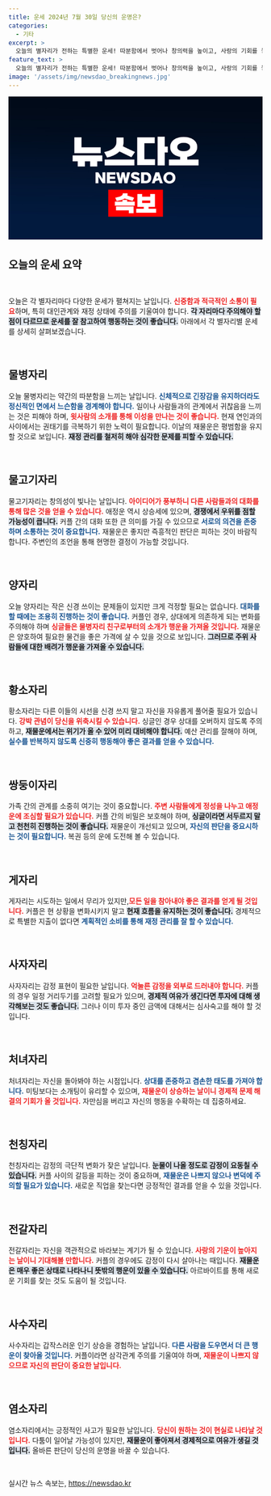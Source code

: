 ```yaml
---
title: 운세 2024년 7월 30일 당신의 운명은?
categories:
  - 기타
excerpt: >
  오늘의 별자리가 전하는 특별한 운세! 따분함에서 벗어나 창의력을 높이고, 사랑의 기회를 놓치지 마세요. 재물운 또한 좋아지는 하루, 적절한 조언을 받는 것이 성공의 열쇠! 클릭해서 나만의 운세를 확인해보세요!
feature_text: >
  오늘의 별자리가 전하는 특별한 운세! 따분함에서 벗어나 창의력을 높이고, 사랑의 기회를 놓치지 마세요. 재물운 또한 좋아지는 하루, 적절한 조언을 받는 것이 성공의 열쇠! 클릭해서 나만의 운세를 확인해보세요!
image: '/assets/img/newsdao_breakingnews.jpg'
---
```


<p><img src="/assets/img/newsdao_breakingnews.jpg" alt="ontimetimes 속보" /></p>

<h2 data-ke-size="size26">오늘의 운세 요약</h2>

<p data-ke-size="size16">&nbsp;</p>

<p>오늘은 각 별자리마다 다양한 운세가 펼쳐지는 날입니다. <b><span style="color: #ee2323;">신중함과 적극적인 소통이 필요</span></b>하며, 특히 대인관계와 재정 상태에 주의를 기울여야 합니다. <b><span style="background-color: #21538527;">각 자리마다 주의해야 할 점이 다르므로 운세를 잘 참고하여 행동하는 것이 좋습니다.</span></b>
아래에서 각 별자리별 운세를 상세히 살펴보겠습니다.</p>

<p data-ke-size="size16">&nbsp;</p>

<h2 data-ke-size="size26">물병자리</h2>

<p>오늘 물병자리는 약간의 따분함을 느끼는 날입니다. <b><span style="color: #1a5490;">신체적으로 긴장감을 유지하더라도 정신적인 면에서 느슨함을 경계해야 합니다.</span></b> 일이나 사람들과의 관계에서 귀찮음을 느끼는 것은 피해야 하며, <b><span style="color: #ee2323;">윗사람의 소개를 통해 이성을 만나는 것이 좋습니다.</span></b> 현재 연인과의 사이에서는 권태기를 극복하기 위한 노력이 필요합니다. 이날의 재물운은 평범함을 유지할 것으로 보입니다. <b><span style="background-color: #21538527;">재정 관리를 철저히 해야 심각한 문제를 피할 수 있습니다.</span></b></p>

<p data-ke-size="size16">&nbsp;</p>

<h2 data-ke-size="size26">물고기자리</h2>

<p>물고기자리는 창의성이 빛나는 날입니다. <b><span style="color: #ee2323;">아이디어가 풍부하니 다른 사람들과의 대화를 통해 많은 것을 얻을 수 있습니다.</span></b> 애정운 역시 상승세에 있으며, <b><span style="background-color: #21538527;">경쟁에서 우위를 점할 가능성이 큽니다.</span></b> 커플 간의 대화 또한 큰 의미를 가질 수 있으므로 <b><span style="color: #1a5490;">서로의 의견을 존중하며 소통하는 것이 중요합니다.</span></b> 재물운은 좋지만 즉흥적인 판단은 피하는 것이 바람직합니다. 주변인의 조언을 통해 현명한 결정이 가능할 것입니다.</p>

<p data-ke-size="size16">&nbsp;</p>

<h2 data-ke-size="size26">양자리</h2>

<p>오늘 양자리는 작은 신경 쓰이는 문제들이 있지만 크게 걱정할 필요는 없습니다. <b><span style="color: #1a5490;">대화를 할 때에는 조용히 진행하는 것이 좋습니다.</span></b> 커플인 경우, 상대에게 의존하게 되는 변화를 주의해야 하며 <b><span style="color: #ee2323;">싱글들은 물병자리 친구로부터의 소개가 행운을 가져올 것입니다.</span></b> 재물운은 양호하여 필요한 물건을 좋은 가격에 살 수 있을 것으로 보입니다. <b><span style="background-color: #21538527;">그러므로 주위 사람들에 대한 배려가 행운을 가져올 수 있습니다.</span></b></p>

<p data-ke-size="size16">&nbsp;</p>

<h2 data-ke-size="size26">황소자리</h2>

<p>황소자리는 다른 이들의 시선을 신경 쓰지 말고 자신을 자유롭게 풀어줄 필요가 있습니다. <b><span style="color: #ee2323;">강박 관념이 당신을 위축시킬 수 있습니다.</span></b> 싱글인 경우 상대를 오버하지 않도록 주의하고, <b><span style="background-color: #21538527;">재물운에서는 위기가 올 수 있어 미리 대비해야 합니다.</span></b> 예산 관리를 잘해야 하며, <b><span style="color: #1a5490;">실수를 반복하지 않도록 신중히 행동해야 좋은 결과를 얻을 수 있습니다.</span></b></p>

<p data-ke-size="size16">&nbsp;</p>

<h2 data-ke-size="size26">쌍둥이자리</h2>

<p>가족 간의 관계를 소중히 여기는 것이 중요합니다. <b><span style="color: #ee2323;">주변 사람들에게 정성을 나누고 애정운에 조심할 필요가 있습니다.</span></b> 커플 간의 비밀은 보호해야 하며, <b><span style="background-color: #21538527;">싱글이라면 서두르지 말고 천천히 진행하는 것이 좋습니다.</span></b> 재물운이 개선되고 있으며, <b><span style="color: #1a5490;">자신의 판단을 중요시하는 것이 필요합니다.</span></b> 복권 등의 운에 도전해 볼 수 있습니다.</p>

<p data-ke-size="size16">&nbsp;</p>

<h2 data-ke-size="size26">게자리</h2>

<p>게자리는 시도하는 일에서 무리가 있지만,<b><span style="color: #ee2323;">모든 일을 참아내야 좋은 결과를 얻게 될 것입니다.</span></b> 커플은 현 상황을 변화시키지 말고 <b><span style="background-color: #21538527;">현재 흐름을 유지하는 것이 좋습니다.</span></b> 경제적으로 특별한 지출이 없다면 <b><span style="color: #1a5490;">계획적인 소비를 통해 재정 관리를 잘 할 수 있습니다.</span></b></p>

<p data-ke-size="size16">&nbsp;</p>

<h2 data-ke-size="size26">사자자리</h2>

<p>사자자리는 감정 표현이 필요한 날입니다. <b><span style="color: #ee2323;">억눌른 감정을 외부로 드러내야 합니다.</span></b> 커플의 경우 일정 거리두기를 고려할 필요가 있으며, <b><span style="background-color: #21538527;">경제적 여유가 생긴다면 투자에 대해 생각해보는 것도 좋습니다.</span></b> 그러나 이미 투자 중인 금액에 대해서는 심사숙고를 해야 할 것입니다.</p>

<p data-ke-size="size16">&nbsp;</p>

<h2 data-ke-size="size26">처녀자리</h2>

<p>처녀자리는 자신을 돌아봐야 하는 시점입니다. <b><span style="color: #1a5490;">상대를 존중하고 겸손한 태도를 가져야 합니다.</span></b> 미팅보다는 소개팅이 유리할 수 있으며, <b><span style="color: #ee2323;">재물운이 상승하는 날이니 경제적 문제 해결의 기회가 올 것입니다.</span></b> 자만심을 버리고 자신의 행동을 수확하는 데 집중하세요.</p>

<p data-ke-size="size16">&nbsp;</p>

<h2 data-ke-size="size26">천칭자리</h2>

<p>천칭자리는 감정의 극단적 변화가 잦은 날입니다. <b><span style="background-color: #21538527;">눈물이 나올 정도로 감정이 요동칠 수 있습니다.</span></b> 커플 사이의 갈등을 피하는 것이 중요하며, <b><span style="color: #1a5490;">재물운은 나쁘지 않으나 변덕에 주의할 필요가 있습니다.</span></b> 새로운 직업을 찾는다면 긍정적인 결과를 얻을 수 있을 것입니다.</p>

<p data-ke-size="size16">&nbsp;</p>

<h2 data-ke-size="size26">전갈자리</h2>

<p>전갈자리는 자신을 객관적으로 바라보는 계기가 될 수 있습니다. <b><span style="color: #ee2323;">사랑의 기운이 높아지는 날이니 기대해볼 만합니다.</span></b> 커플의 경우에도 감정이 다시 살아나는 때입니다. <b><span style="background-color: #21538527;">재물운은 매우 좋은 상태로 나타나니 뜻밖의 행운이 있을 수 있습니다.</span></b> 아르바이트를 통해 새로운 기회를 찾는 것도 도움이 될 것입니다.</p>

<p data-ke-size="size16">&nbsp;</p>

<h2 data-ke-size="size26">사수자리</h2>

<p>사수자리는 갑작스러운 인기 상승을 경험하는 날입니다. <b><span style="color: #1a5490;">다른 사람을 도우면서 더 큰 행운이 찾아올 것입니다.</span></b> 커플이라면 삼각관계 주의를 기울여야 하며, <b><span style="color: #ee2323;">재물운이 나쁘지 않으므로 자신의 판단이 중요한 날입니다.</span></b></p>

<p data-ke-size="size16">&nbsp;</p>

<h2 data-ke-size="size26">염소자리</h2>

<p>염소자리에서는 긍정적인 사고가 필요한 날입니다. <b><span style="color: #ee2323;">당신이 원하는 것이 현실로 나타날 것입니다.</span></b> 다툼이 일어날 가능성이 있지만, <b><span style="background-color: #21538527;">재물운이 좋아져서 경제적으로 여유가 생길 것입니다.</span></b> 올바른 판단이 당신의 운명을 바꿀 수 있습니다.</p>

<p data-ke-size="size16">&nbsp;</p>
실시간 뉴스 속보는, <a href="https://newsdao.kr" rel="dofollow">https://newsdao.kr</a>


